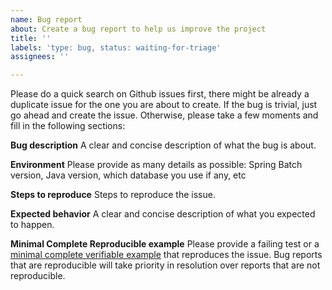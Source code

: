 ```yaml
---
name: Bug report
about: Create a bug report to help us improve the project
title: ''
labels: 'type: bug, status: waiting-for-triage'
assignees: ''

---
```


Please do a quick search on Github issues first, there might be already a duplicate issue for the one you are about to create.
If the bug is trivial, just go ahead and create the issue. Otherwise, please take a few moments and fill in the following sections:

**Bug description**
A clear and concise description of what the bug is about.

**Environment**
Please provide as many details as possible: Spring Batch version, Java version, which database you use if any, etc

**Steps to reproduce**
Steps to reproduce the issue.

**Expected behavior**
A clear and concise description of what you expected to happen.

**Minimal Complete Reproducible example**
Please provide a failing test or a [minimal complete verifiable example](https://github.com/spring-projects/spring-ai/blob/main/ISSUE_REPORTING.md) that reproduces the issue.
Bug reports that are reproducible will take priority in resolution over reports that are not reproducible.
